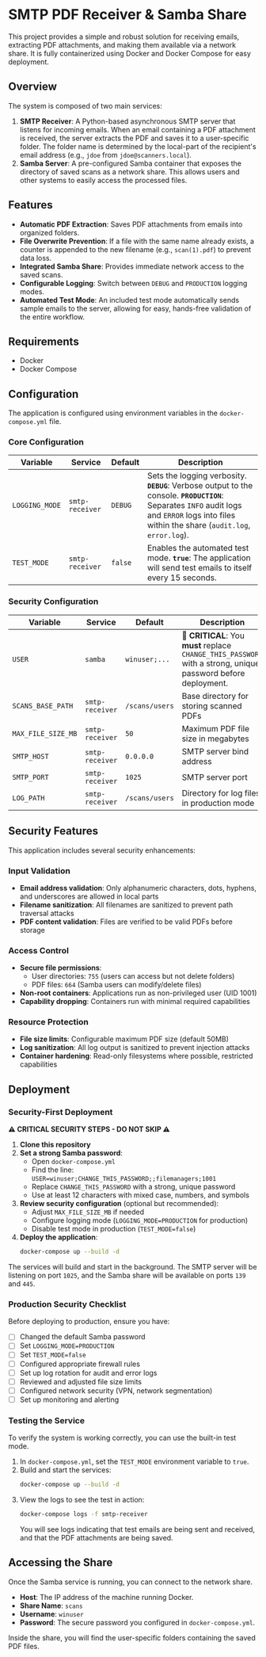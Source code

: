 # SMTP PDF Receiver & Samba Share

This project provides a simple and robust solution for receiving emails, extracting PDF attachments, and making them available via a network share. It is fully containerized using Docker and Docker Compose for easy deployment.

## Overview

The system is composed of two main services:

1.  **SMTP Receiver**: A Python-based asynchronous SMTP server that listens for incoming emails. When an email containing a PDF attachment is received, the server extracts the PDF and saves it to a user-specific folder. The folder name is determined by the local-part of the recipient's email address (e.g., `jdoe` from `jdoe@scanners.local`).
2.  **Samba Server**: A pre-configured Samba container that exposes the directory of saved scans as a network share. This allows users and other systems to easily access the processed files.

## Features

- **Automatic PDF Extraction**: Saves PDF attachments from emails into organized folders.
- **File Overwrite Prevention**: If a file with the same name already exists, a counter is appended to the new filename (e.g., `scan(1).pdf`) to prevent data loss.
- **Integrated Samba Share**: Provides immediate network access to the saved scans.
- **Configurable Logging**: Switch between `DEBUG` and `PRODUCTION` logging modes.
- **Automated Test Mode**: An included test mode automatically sends sample emails to the server, allowing for easy, hands-free validation of the entire workflow.

## Requirements

- Docker
- Docker Compose

## Configuration

The application is configured using environment variables in the `docker-compose.yml` file.

### Core Configuration

| Variable | Service | Default | Description |
|---|---|---|---|
| `LOGGING_MODE` | `smtp-receiver` | `DEBUG` | Sets the logging verbosity. **`DEBUG`**: Verbose output to the console. **`PRODUCTION`**: Separates `INFO` audit logs and `ERROR` logs into files within the share (`audit.log`, `error.log`). |
| `TEST_MODE` | `smtp-receiver` | `false` | Enables the automated test mode. **`true`**: The application will send test emails to itself every 15 seconds. |

### Security Configuration

| Variable | Service | Default | Description |
|---|---|---|---|
| `USER` | `samba` | `winuser;...` | **🚨 CRITICAL**: You **must** replace `CHANGE_THIS_PASSWORD` with a strong, unique password before deployment. |
| `SCANS_BASE_PATH` | `smtp-receiver` | `/scans/users` | Base directory for storing scanned PDFs |
| `MAX_FILE_SIZE_MB` | `smtp-receiver` | `50` | Maximum PDF file size in megabytes |
| `SMTP_HOST` | `smtp-receiver` | `0.0.0.0` | SMTP server bind address |
| `SMTP_PORT` | `smtp-receiver` | `1025` | SMTP server port |
| `LOG_PATH` | `smtp-receiver` | `/scans/users` | Directory for log files in production mode |

## Security Features

This application includes several security enhancements:

### Input Validation
- **Email address validation**: Only alphanumeric characters, dots, hyphens, and underscores are allowed in local parts
- **Filename sanitization**: All filenames are sanitized to prevent path traversal attacks
- **PDF content validation**: Files are verified to be valid PDFs before storage

### Access Control
- **Secure file permissions**: 
  - User directories: `755` (users can access but not delete folders)
  - PDF files: `664` (Samba users can modify/delete files)
- **Non-root containers**: Applications run as non-privileged user (UID 1001)
- **Capability dropping**: Containers run with minimal required capabilities

### Resource Protection
- **File size limits**: Configurable maximum PDF size (default 50MB)
- **Log sanitization**: All log output is sanitized to prevent injection attacks
- **Container hardening**: Read-only filesystems where possible, restricted capabilities

## Deployment

### Security-First Deployment

**⚠️ CRITICAL SECURITY STEPS - DO NOT SKIP ⚠️**

1. **Clone this repository**
2. **Set a strong Samba password**:
   - Open `docker-compose.yml`
   - Find the line: `USER=winuser;CHANGE_THIS_PASSWORD;;filemanagers;1001`
   - Replace `CHANGE_THIS_PASSWORD` with a strong, unique password
   - Use at least 12 characters with mixed case, numbers, and symbols
3. **Review security configuration** (optional but recommended):
   - Adjust `MAX_FILE_SIZE_MB` if needed
   - Configure logging mode (`LOGGING_MODE=PRODUCTION` for production)
   - Disable test mode in production (`TEST_MODE=false`)
4. **Deploy the application**:
   ```bash
   docker-compose up --build -d
   ```

The services will build and start in the background. The SMTP server will be listening on port `1025`, and the Samba share will be available on ports `139` and `445`.

### Production Security Checklist

Before deploying to production, ensure you have:

- [ ] Changed the default Samba password
- [ ] Set `LOGGING_MODE=PRODUCTION`
- [ ] Set `TEST_MODE=false`
- [ ] Configured appropriate firewall rules
- [ ] Set up log rotation for audit and error logs
- [ ] Reviewed and adjusted file size limits
- [ ] Configured network security (VPN, network segmentation)
- [ ] Set up monitoring and alerting

### Testing the Service

To verify the system is working correctly, you can use the built-in test mode.

1.  In `docker-compose.yml`, set the `TEST_MODE` environment variable to `true`.
2.  Build and start the services:
    ```bash
    docker-compose up --build -d
    ```
3.  View the logs to see the test in action:
    ```bash
    docker-compose logs -f smtp-receiver
    ```
    You will see logs indicating that test emails are being sent and received, and that the PDF attachments are being saved.

## Accessing the Share

Once the Samba service is running, you can connect to the network share.

- **Host**: The IP address of the machine running Docker.
- **Share Name**: `scans`
- **Username**: `winuser`
- **Password**: The secure password you configured in `docker-compose.yml`.

Inside the share, you will find the user-specific folders containing the saved PDF files.
